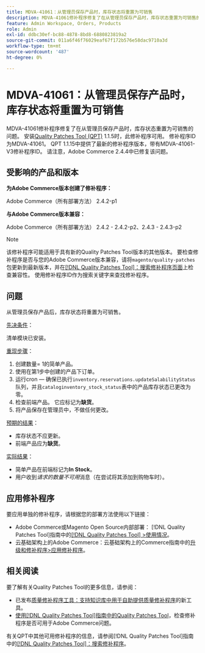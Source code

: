 ```yaml
---
title: MDVA-41061：从管理员保存产品时，库存状态将重置为可销售
description: MDVA-41061修补程序修复了在从管理员保存产品时，库存状态重置为可销售的问题。 安装[Quality Patches Tool (QPT)](https://experienceleague.adobe.com/zh-hans/docs/commerce-operations/tools/quality-patches-tool/quality-patches-tool-to-self-serve-quality-patches) 1.1.5后，即可使用此修补程序。 修补程序ID为MDVA-41061。 QPT 1.1.15中提供了最新的修补程序版本，带有MDVA-41061-V3修补程序ID。 请注意，Adobe Commerce 2.4.4中已修复该问题。
feature: Admin Workspace, Orders, Products
role: Admin
exl-id: ddbc30ef-bc88-4878-8bd8-6880823819a2
source-git-commit: 011a6f46f76029eaf67f172b576e58dac9710a3d
workflow-type: tm+mt
source-wordcount: '487'
ht-degree: 0%

---
```


# MDVA-41061：从管理员保存产品时，库存状态将重置为可销售

MDVA-41061修补程序修复了在从管理员保存产品时，库存状态重置为可销售的问题。 安装[Quality Patches Tool (QPT)](https://experienceleague.adobe.com/zh-hans/docs/commerce-operations/tools/quality-patches-tool/quality-patches-tool-to-self-serve-quality-patches) 1.1.5时，此修补程序可用。 修补程序ID为MDVA-41061。 QPT 1.1.15中提供了最新的修补程序版本，带有MDVA-41061-V3修补程序ID。 请注意，Adobe Commerce 2.4.4中已修复该问题。

## 受影响的产品和版本

**为Adobe Commerce版本创建了修补程序：**

Adobe Commerce（所有部署方法） 2.4.2-p1

**与Adobe Commerce版本兼容：**

Adobe Commerce（所有部署方法） 2.4.2 - 2.4.2-p2、2.4.3 - 2.4.3-p2

>[!NOTE]
>
>该修补程序可能适用于具有新的Quality Patches Tool版本的其他版本。 要检查修补程序是否与您的Adobe Commerce版本兼容，请将`magento/quality-patches`包更新到最新版本，并在[[!DNL Quality Patches Tool]：搜索修补程序页面](https://experienceleague.adobe.com/zh-hans/docs/commerce-operations/tools/quality-patches-tool/quality-patches-tool-to-self-serve-quality-patches)上检查兼容性。 使用修补程序ID作为搜索关键字来查找修补程序。

## 问题

从管理员保存产品后，库存状态将重置为可销售。

<u>先决条件</u>：

清单模块已安装。

<u>重现步骤</u>：

1. 创建数量= 1的简单产品。
1. 使用在第1步中创建的产品下订单。
1. 运行cron — 确保已执行`inventory.reservations.updateSalabilityStatus`队列，并且`cataloginventory_stock_status`表中的产品库存状态已更改为零。
1. 检查前端产品。 它应标记为&#x200B;**缺货**。
1. 将产品保存在管理员中，不做任何更改。

<u>预期的结果</u>：

* 库存状态不应更新。
* 前端产品应为&#x200B;**缺货**。

<u>实际结果</u>：

* 简单产品在前端标记为&#x200B;**In Stock**。
* 用户收到&#x200B;*请求的数量不可用*&#x200B;消息（在尝试将其添加到购物车时）。

## 应用修补程序

要应用单独的修补程序，请根据您的部署方法使用以下链接：

* Adobe Commerce或Magento Open Source内部部署： [!DNL Quality Patches Tool]指南中的[[!DNL Quality Patches Tool] >使用情况](/help/tools/quality-patches-tool/usage.md)。
* 云基础架构上的Adobe Commerce：云基础架构上的Commerce指南中的[升级和修补程序>应用修补程序](https://experienceleague.adobe.com/docs/commerce-cloud-service/user-guide/develop/upgrade/apply-patches.html?lang=zh-Hans)。

## 相关阅读

要了解有关Quality Patches Tool的更多信息，请参阅：

* 已发布[质量修补程序工具：支持知识库中用于自助提供质量修补程序](https://experienceleague.adobe.com/zh-hans/docs/commerce-operations/tools/quality-patches-tool/quality-patches-tool-to-self-serve-quality-patches)的新工具。
* [使用[!DNL Quality Patches Tool]指南中的Quality Patches Tool](/help/tools/quality-patches-tool/patches-available-in-qpt/check-patch-for-magento-issue-with-magento-quality-patches.md)，检查修补程序是否可用于Adobe Commerce问题。

有关QPT中其他可用修补程序的信息，请参阅[!DNL Quality Patches Tool]指南中的[[!DNL Quality Patches Tool]：搜索修补程序](https://experienceleague.adobe.com/tools/commerce-quality-patches/index.html?lang=zh-Hans)。
